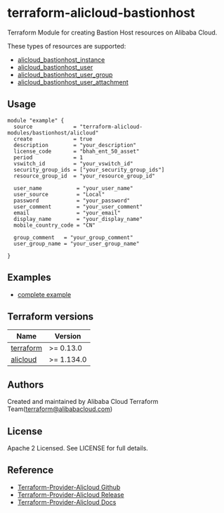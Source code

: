 # terraform-alicloud-bastionhost
Terraform Module for creating Bastion Host resources on Alibaba Cloud.

These types of resources are supported:

* [alicloud_bastionhost_instance](https://registry.terraform.io/providers/aliyun/alicloud/latest/docs/resources/bastionhost_instance)
* [alicloud_bastionhost_user](https://registry.terraform.io/providers/aliyun/alicloud/latest/docs/resources/bastionhost_user)
* [alicloud_bastionhost_user_group](https://registry.terraform.io/providers/aliyun/alicloud/latest/docs/resources/bastionhost_user_group)
* [alicloud_bastionhost_user_attachment](https://registry.terraform.io/providers/aliyun/alicloud/latest/docs/resources/bastionhost_user_attachment)

## Usage

```hcl
module "example" {
  source             = "terraform-alicloud-modules/bastionhost/alicloud"
  create             = true
  description        = "your_description"
  license_code       = "bhah_ent_50_asset"
  period             = 1
  vswitch_id         = "your_vswitch_id"
  security_group_ids = ["your_security_group_ids"]
  resource_group_id  = "your_resource_group_id"
  
  user_name           = "your_user_name"
  user_source         = "Local"
  password            = "your_password"
  user_comment        = "your_user_comment"
  email               = "your_email"
  display_name        = "your_display_name"
  mobile_country_code = "CN"
  
  group_comment   = "your_group_comment"
  user_group_name = "your_user_group_name"
  
}
```

## Examples

* [complete example](https://github.com/terraform-alicloud-modules/terraform-alicloud-bastionhost/tree/main/examples/complete)

## Terraform versions

| Name | Version |
|------|---------|
| <a name="requirement_terraform"></a> [terraform](#requirement\_terraform) | >= 0.13.0 |
| <a name="requirement_alicloud"></a> [alicloud](#requirement\_alicloud) | >= 1.134.0 |

Authors
-------
Created and maintained by Alibaba Cloud Terraform Team(terraform@alibabacloud.com)

License
----
Apache 2 Licensed. See LICENSE for full details.

Reference
---------
* [Terraform-Provider-Alicloud Github](https://github.com/terraform-providers/terraform-provider-alicloud)
* [Terraform-Provider-Alicloud Release](https://releases.hashicorp.com/terraform-provider-alicloud/)
* [Terraform-Provider-Alicloud Docs](https://www.terraform.io/docs/providers/alicloud/index.html)